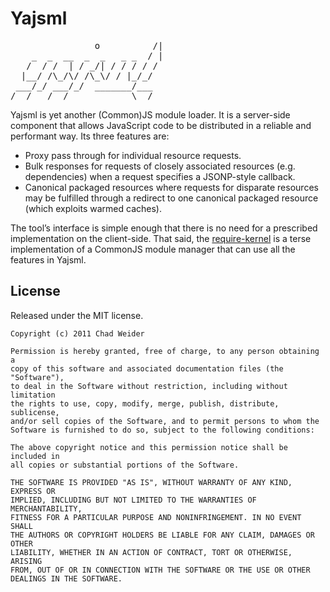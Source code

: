 # Yajsml #

<pre>
                o          /|
    _  _  __  _  _   _ _  / |
   /  / /  | / _/| / / / / /
  |__/ /\_/\/ /\_\/ / |_/_/
 ___/_/ ___/_/  _______/___
/__/   /__/            \__/
</pre>

Yajsml is yet another (Common)JS module loader. It is a server-side component that allows JavaScript code to be distributed in a reliable and performant way. Its three features are:

 - Proxy pass through for individual resource requests.
 - Bulk responses for requests of closely associated resources (e.g. dependencies) when a request specifies a JSONP-style callback.
 - Canonical packaged resources where requests for disparate resources may be fulfilled through a redirect to one canonical packaged resource (which exploits warmed caches).

The tool’s interface is simple enough that there is no need for a prescribed implementation on the client-side. That said, the [require-kernel](https://github.com/cweider/require-kernel) is a terse implementation of a CommonJS module manager that can use all the features in Yajsml.

## License ##
Released under the MIT license.

    Copyright (c) 2011 Chad Weider

    Permission is hereby granted, free of charge, to any person obtaining a
    copy of this software and associated documentation files (the "Software"),
    to deal in the Software without restriction, including without limitation
    the rights to use, copy, modify, merge, publish, distribute, sublicense,
    and/or sell copies of the Software, and to permit persons to whom the
    Software is furnished to do so, subject to the following conditions:

    The above copyright notice and this permission notice shall be included in
    all copies or substantial portions of the Software.

    THE SOFTWARE IS PROVIDED "AS IS", WITHOUT WARRANTY OF ANY KIND, EXPRESS OR
    IMPLIED, INCLUDING BUT NOT LIMITED TO THE WARRANTIES OF MERCHANTABILITY,
    FITNESS FOR A PARTICULAR PURPOSE AND NONINFRINGEMENT. IN NO EVENT SHALL
    THE AUTHORS OR COPYRIGHT HOLDERS BE LIABLE FOR ANY CLAIM, DAMAGES OR OTHER
    LIABILITY, WHETHER IN AN ACTION OF CONTRACT, TORT OR OTHERWISE, ARISING
    FROM, OUT OF OR IN CONNECTION WITH THE SOFTWARE OR THE USE OR OTHER
    DEALINGS IN THE SOFTWARE.

